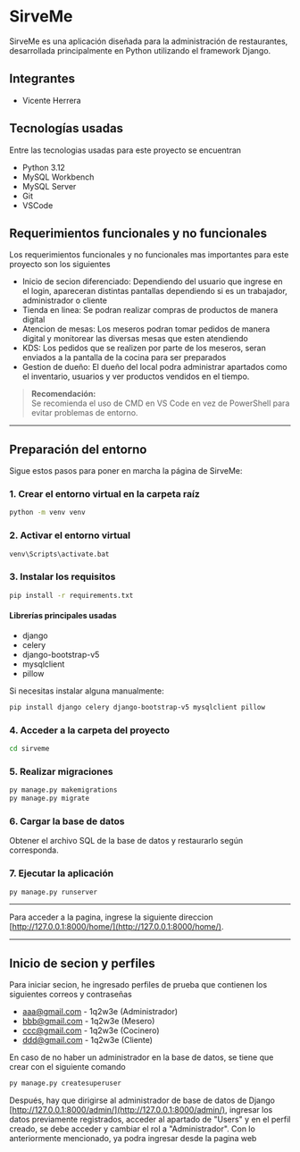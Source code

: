 # SirveMe

SirveMe es una aplicación diseñada para la administración de restaurantes, desarrollada principalmente en Python utilizando el framework Django.

## Integrantes
- Vicente Herrera

## Tecnologías usadas
Entre las tecnologias usadas para este proyecto se encuentran

- Python 3.12  
- MySQL Workbench
- MySQL Server
- Git
- VSCode

## Requerimientos funcionales y no funcionales

Los requerimientos funcionales y no funcionales mas importantes para este proyecto son los siguientes

- Inicio de secion diferenciado: Dependiendo del usuario que ingrese en el login, apareceran distintas pantallas dependiendo si es un trabajador, administrador o cliente
- Tienda en linea: Se podran realizar compras de productos de manera digital
- Atencion de mesas: Los meseros podran tomar pedidos de manera digital y monitorear las diversas mesas que esten atendiendo
- KDS: Los pedidos que se realizen por parte de los meseros, seran enviados a la pantalla de la cocina para ser preparados
- Gestion de dueño: El dueño del local podra administrar apartados como el inventario, usuarios y ver productos vendidos en el tiempo. 

> **Recomendación:**  
> Se recomienda el uso de CMD en VS Code en vez de PowerShell para evitar problemas de entorno.

---

## Preparación del entorno

Sigue estos pasos para poner en marcha la página de SirveMe:

### 1. Crear el entorno virtual en la carpeta raíz

```sh
python -m venv venv
```

### 2. Activar el entorno virtual

```sh
venv\Scripts\activate.bat
```

### 3. Instalar los requisitos

```sh
pip install -r requirements.txt
```

#### Librerías principales usadas

- django
- celery
- django-bootstrap-v5
- mysqlclient
- pillow

Si necesitas instalar alguna manualmente:

```sh
pip install django celery django-bootstrap-v5 mysqlclient pillow
```

### 4. Acceder a la carpeta del proyecto

```sh
cd sirveme
```

### 5. Realizar migraciones

```sh
py manage.py makemigrations
py manage.py migrate
```

### 6. Cargar la base de datos

Obtener el archivo SQL de la base de datos y restaurarlo según corresponda.

### 7. Ejecutar la aplicación

```sh
py manage.py runserver
```

---

Para acceder a la pagina, ingrese la siguiente direccion [http://127.0.0.1:8000/home/](http://127.0.0.1:8000/home/).

---

## Inicio de secion y perfiles

Para iniciar secion, he ingresado perfiles de prueba que contienen los siguientes correos y contraseñas

- aaa@gmail.com - 1q2w3e (Administrador)
- bbb@gmail.com - 1q2w3e (Mesero)
- ccc@gmail.com - 1q2w3e (Cocinero)
- ddd@gmail.com - 1q2w3e (Cliente)

En caso de no haber un administrador en la base de datos, se tiene que crear con el siguiente comando

```sh
py manage.py createsuperuser
```

Después, hay que dirigirse al administrador de base de datos de Django [http://127.0.0.1:8000/admin/](http://127.0.0.1:8000/admin/), ingresar los datos previamente registrados, acceder al apartado de "Users" y en el perfil creado, se debe acceder y cambiar el rol a "Administrador".
Con lo anteriormente mencionado, ya podra ingresar desde la pagina web
